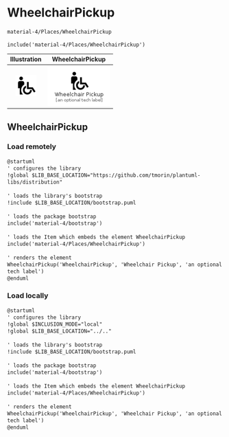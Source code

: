 # WheelchairPickup


```text
material-4/Places/WheelchairPickup
```

```text
include('material-4/Places/WheelchairPickup')
```



| Illustration | WheelchairPickup |
| :---: | :---: |
| ![illustration for Illustration](../../material-4/Places/WheelchairPickup.png) | ![illustration for WheelchairPickup](../../material-4/Places/WheelchairPickup.Local.png) |




## WheelchairPickup

### Load remotely
```plantuml
@startuml
' configures the library
!global $LIB_BASE_LOCATION="https://github.com/tmorin/plantuml-libs/distribution"

' loads the library's bootstrap
!include $LIB_BASE_LOCATION/bootstrap.puml

' loads the package bootstrap
include('material-4/bootstrap')

' loads the Item which embeds the element WheelchairPickup
include('material-4/Places/WheelchairPickup')

' renders the element
WheelchairPickup('WheelchairPickup', 'Wheelchair Pickup', 'an optional tech label')
@enduml
```

### Load locally
```plantuml
@startuml
' configures the library
!global $INCLUSION_MODE="local"
!global $LIB_BASE_LOCATION="../.."

' loads the library's bootstrap
!include $LIB_BASE_LOCATION/bootstrap.puml

' loads the package bootstrap
include('material-4/bootstrap')

' loads the Item which embeds the element WheelchairPickup
include('material-4/Places/WheelchairPickup')

' renders the element
WheelchairPickup('WheelchairPickup', 'Wheelchair Pickup', 'an optional tech label')
@enduml
```

